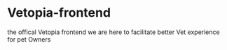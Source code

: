 # Vetopia-frontend
the offical Vetopia frontend
we are here to facilitate better Vet experience for pet Owners

